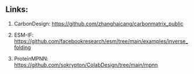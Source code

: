 ## Links:

1. CarbonDesign: https://github.com/zhanghaicang/carbonmatrix_public

2. ESM-IF: https://github.com/facebookresearch/esm/tree/main/examples/inverse_folding

3. ProteinMPNN: https://github.com/sokrypton/ColabDesign/tree/main/mpnn